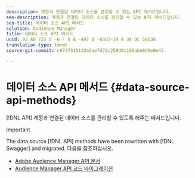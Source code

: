 ```yaml
---
description: 계정과 연결된 데이터 소스를 관리할 수 있는 API 메서드입니다.
seo-description: 계정과 연결된 데이터 소스를 관리할 수 있는 API 메서드입니다.
seo-title: 데이터 소스 API 메서드
solution: Audience Manager
title: 데이터 소스 API 메서드
uuid: 92 AB 725 D -6 F 0 A -497 B -8302-39 A 34 DC 58636
translation-type: tm+mt
source-git-commit: c9737315132e2ae7d72c250d8c196abe8d9e0e43

---
```



# 데이터 소스 API 메서드 {#data-source-api-methods}

[!DNL API] 계정과 연결된 데이터 소스를 관리할 수 있도록 해주는 메서드입니다.

<!-- c_rest_data_sources.xml -->

>[!IMPORTANT]
>
>The data source [!DNL API] methods have been rewritten with [!DNL Swagger] and migrated. 다음을 참조하십시오.
>
>* [Adobe Audience Manager API 문서](https://bank.demdex.com/portal/swagger/index.html)
>* [Audience Manager API 코드 마이그레이션](../../api/api-swagger-migration.md)
>
